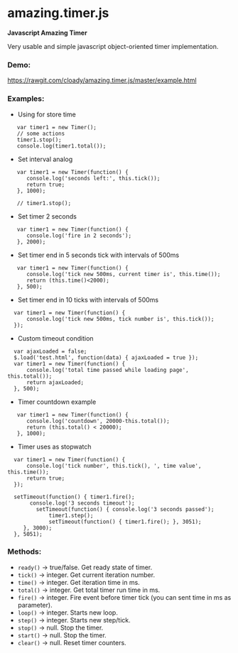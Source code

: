 # amazing.timer.js

**Javascript Amazing Timer**

Very usable and simple javascript object-oriented timer implementation.

### Demo:

https://rawgit.com/cloady/amazing.timer.js/master/example.html

### Examples:

* Using for store time

```
   var timer1 = new Timer();
   // some actions
   timer1.stop();
   console.log(timer1.total());
```

* Set interval analog

```
   var timer1 = new Timer(function() {
      console.log('seconds left:', this.tick());
      return true;
   }, 1000);
   
   // timer1.stop();
```


* Set timer 2 seconds

```
   var timer1 = new Timer(function() {
      console.log('fire in 2 seconds');
   }, 2000);
```

* Set timer end in 5 seconds tick with intervals of 500ms

```
   var timer1 = new Timer(function() {
      console.log('tick new 500ms, current timer is', this.time());
      return (this.time()<2000);
   }, 500);
```

* Set timer end in 10 ticks with intervals of 500ms

```
  var timer1 = new Timer(function() {
      console.log('tick new 500ms, tick number is', this.tick());
  });
```

* Custom timeout condition

```
  var ajaxLoaded = false;
  $.load('test.html', function(data) { ajaxLoaded = true });
  var timer1 = new Timer(function() {
      console.log('total time passed while loading page', this.total());
      return ajaxLoaded;
  }, 500);
```
  
* Timer countdown example

```
   var timer1 = new Timer(function() {  
      console.log('countdown', 20000-this.total()); 
      return (this.total() < 20000);  
   }, 1000);
```
      
* Timer uses as stopwatch

```
  var timer1 = new Timer(function() {
      console.log('tick number', this.tick(), ', time value', this.time());
      return true;
  });
  
  setTimeout(function() { timer1.fire(); 
       console.log('3 seconds timeout');
         setTimeout(function() { console.log('3 seconds passed'); 
             timer1.step(); 
             setTimeout(function() { timer1.fire(); }, 3051);
     }, 3000);
  }, 5051);
```

### Methods:

* ```ready()``` -> true/false. Get ready state of timer.
* ```tick()``` -> integer. Get current iteration number.
* ```time()``` -> integer. Get iteration time in ms.
* ```total()``` -> integer. Get total timer run time in ms.
* ```fire()``` -> integer. Fire event before timer tick (you can sent time in ms as parameter).
* ```loop()``` -> integer. Starts new loop.
* ```step()``` -> integer. Starts new step/tick.
* ```stop()``` -> null. Stop the timer.
* ```start()``` -> null. Stop the timer.
* ```clear()``` -> null. Reset timer counters.
